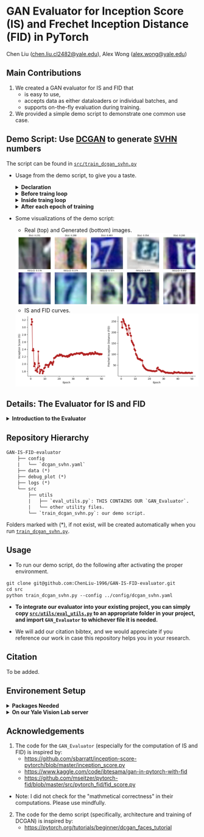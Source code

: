# GAN Evaluator for Inception Score (IS) and Frechet Inception Distance (FID) in PyTorch

Chen Liu (chen.liu.cl2482@yale.edu), Alex Wong (alex.wong@yale.edu)

## Main Contributions
1. We created a GAN evaluator for IS and FID that
    - is easy to use,
    - accepts data as either dataloaders or individual batches, and
    - supports on-the-fly evaluation during training.
2. We provided a simple demo script to demonstrate one common use case.

## Demo Script: Use [DCGAN](https://pytorch.org/tutorials/beginner/dcgan_faces_tutorial) to generate [SVHN](http://ufldl.stanford.edu/housenumbers/) numbers

The script can be found in [`src/train_dcgan_svhn.py`](https://github.com/ChenLiu-1996/GAN-IS-FID-evaluator/blob/main/src/train_dcgan_svhn.py)

- Usage from the demo script, to give you a taste.

    <details>
    <summary><b>Declaration</b></summary>

    ```
    evaluator = GAN_Evaluator(device=device,
                            num_images_real=len(train_loader.dataset),
                            num_images_fake=len(train_loader.dataset))
    ```
    </details>

    <details>
    <summary><b>Before traing loop</b></summary>

    ```
    evaluator.load_all_real_imgs(real_loader=train_loader, idx_in_loader=0)
    ```
    </details>

    <details>
    <summary><b>Inside traing loop</b></summary>

    ```
    if shall_plot:
        IS_mean, IS_std, FID = evaluator.fill_fake_img_batch(fake_batch=x_fake)
    else:
        evaluator.fill_fake_img_batch(fake_batch=x_fake, return_results=False)
    ```
    </details>

    <details>
    <summary><b>After each epoch of training</b></summary>

    ```
    evaluator.clear_fake_imgs()
    ```
    </details>

- Some visualizations of the demo script:
    - Real (top) and Generated (bottom) images.
    <img src = "debug_plot/dcgan_svhn/epoch_0046_batch_0199_generated.png" width=800>

    - IS and FID curves.
    <img src = "debug_plot/dcgan_svhn/IS_FID_curve.png" width=800>

## Details: The Evaluator for IS and FID
<details>
  <summary><b>Introduction to the Evaluator</b></summary>
<br>

More details can be found in [`src/utils/eval_utils.py/GAN_Evaluator`](https://github.com/ChenLiu-1996/GAN-IS-FID-evaluator/blob/main/src/utils/eval_utils.py#L13).

```
This evaluator computes the following metrics:
    - Inception Score (IS)
    - Frechet Inception Distance (FID)

This evaluator will take in the real images and the fake/generated images.
Then it will compute the activations from the real and fake images as well as the
predictions from the fake images.
The (fake) predictions will be used to compute IS, while
the (real, fake) activations will be used to compute FID.
If input image resolution < 75 x 75, we will upsample the image to accommodate Inception v3.

The real and fake images can be provided to this evaluator in either of the following formats:
1. dataloader
    `load_all_real_imgs`
    `load_all_fake_imgs`
2. per-batch
    `fill_real_img_batch`
    `fill_fake_img_batch`

!!! Please note: the latest IS and FID will be returned upon completion of either of the following:
    `load_all_fake_imgs`
    `fill_fake_img_batch`
Return format:
    (IS mean, IS std, FID)
*So please make sure you load real images before the fake images.*

Common Use Cases:
1. For the purpose of on-the-fly evaluation during GAN training:
    We recommend pre-loading the real images using the dataloader format, and
    populate the fake images using the per-batch format as training goes on.
    - At the end of each epoch, you can clean the fake images using:
        `clear_fake_imgs`
    - In *unusual* cases where your real images change (such as in progressive growing GANs),
    you may want to clear the real images. You can do so via:
        `clear_real_imgs`
2. For the purpose of offline evaluation of a saved dataset:
    We recommend pre-loading the real images and fake images.
```

</details>

## Repository Hierarchy
```
GAN-IS-FID-evaluator
    ├── config
    |   └── `dcgan_svhn.yaml`
    ├── data (*)
    ├── debug_plot (*)
    ├── logs (*)
    └── src
        ├── utils
        |   ├── `eval_utils.py`: THIS CONTAINS OUR `GAN_Evaluator`.
        |   └── other utility files.
        └── `train_dcgan_svhn.py`: our demo script.
```
Folders marked with (*), if not exist, will be created automatically when you run [`train_dcgan_svhn.py`](https://github.com/ChenLiu-1996/GAN-IS-FID-evaluator/blob/main/src/train_dcgan_svhn.py).

## Usage
- To run our demo script, do the following after activating the proper environment.
```
git clone git@github.com:ChenLiu-1996/GAN-IS-FID-evaluator.git
cd src
python train_dcgan_svhn.py --config ../config/dcgan_svhn.yaml
```
- **To integrate our evaluator into your existing project, you can simply copy [`src/utils/eval_utils.py`](https://github.com/ChenLiu-1996/GAN-IS-FID-evaluator/blob/main/src/utils/eval_utils.py) to an appropriate folder in your project, and import `GAN_Evaluator` to whichever file it is needed.**

- We will add our citation bibtex, and we would appreciate if you reference our work in case this repository helps you in your research.

## Citation
To be added.

## Environement Setup
<details>
  <summary><b>Packages Needed</b></summary>
<br>

The `GAN_Evaluator` module itself only uses `numpy`, `scipy`, `torch`, `torchvision`, and (for aesthetics) `tqdm`.

To run the example script, it additionally requires `matplotlib`, `argparse`, and `yaml`.

</details>

<details>
  <summary><b>On our Yale Vision Lab server</b></summary>

- There is a virtualenv ready to use, located at
`/media/home/chliu/.virtualenv/mondi-image-gen/`.

- Alternatively, you can start from an existing environment "torch191-py38env",
and install the following packages:
```
python3 -m pip install torch==1.12.1+cu113 torchvision==0.13.1+cu113 torchaudio==0.12.1 --extra-index-url https://download.pytorch.org/whl/cu113
python3 -m pip install wget gdown numpy matplotlib pyyaml click scipy yacs scikit-learn
```

If you see error messages such as `Failed to build CUDA kernels for bias_act.`, you can fix it with:
```
python3 -m pip install ninja
```

</details>

## Acknowledgements
1. The code for the `GAN_Evaluator` (especially for the computation of IS and FID) is inspired by:
    - https://github.com/sbarratt/inception-score-pytorch/blob/master/inception_score.py
    - https://www.kaggle.com/code/ibtesama/gan-in-pytorch-with-fid
    - https://github.com/mseitzer/pytorch-fid/blob/master/src/pytorch_fid/fid_score.py
- Note: I did not check for the "mathmetical correctness" in their computations. Please use mindfully.
2. The code for the demo script (specifically, architecture and training of DCGAN) is inspired by:
    - https://pytorch.org/tutorials/beginner/dcgan_faces_tutorial
